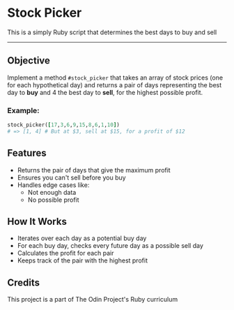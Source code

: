 # Stock Picker

This is a simply Ruby script that determines the best days to buy and sell

---

## Objective
Implement a method `#stock_picker` that takes an array of stock prices (one for each
hypothetical day) and returns a pair of days representing the best day to **buy** and 4
the best day to **sell**, for the highest possible profit.

### Example:
```ruby
stock_picker([17,3,6,9,15,8,6,1,10])
# => [1, 4] # But at $3, sell at $15, for a profit of $12
```

## Features
- Returns the pair of days that give the maximum profit
- Ensures you can't sell before you buy
- Handles edge cases like:
  - Not enough data
  - No possible profit
 
## How It Works
- Iterates over each day as a potential buy day
- For each buy day, checks every future day as a possible sell day
- Calculates the profit for each pair
- Keeps track of the pair with the highest profit

## Credits
This project is a part of The Odin Project's Ruby curriculum
